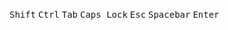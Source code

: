 <Kbd kbdClass="px-2 py-1.5">Shift</Kbd>
<Kbd kbdClass="px-2 py-1.5">Ctrl</Kbd>
<Kbd kbdClass="px-2 py-1.5">Tab</Kbd>
<Kbd kbdClass="px-2 py-1.5">Caps Lock</Kbd>
<Kbd kbdClass="px-2 py-1.5">Esc</Kbd>
<Kbd kbdClass="px-4 py-1.5">Spacebar</Kbd>
<Kbd kbdClass="px-2 py-1.5">Enter</Kbd>